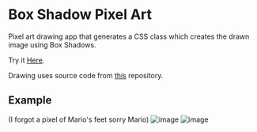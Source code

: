 # Box Shadow Pixel Art
Pixel art drawing app that generates a CSS class which creates the drawn image using Box Shadows.

Try it [Here](https://bradynorum.com/boxes.html).

Drawing uses source code from [this](https://github.com/0shuvo0/pilex-art) repository.


## Example
(I forgot a pixel of Mario's feet sorry Mario)
![image](https://github.com/bnorum/box-shadow-pixel-art/assets/115905633/3b711947-77d7-41e1-b74b-b905bd3c6050)
![image](https://github.com/bnorum/box-shadow-pixel-art/assets/115905633/b513f047-b64b-4a75-af13-ef4c7555edf4)

